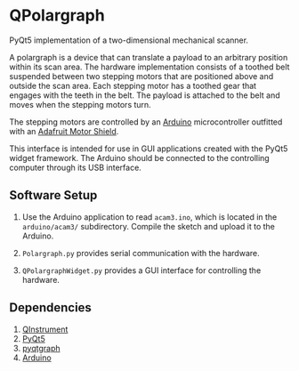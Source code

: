# QPolargraph
PyQt5 implementation of a two-dimensional mechanical scanner.

A polargraph is a device that can translate a payload to an arbitrary
position within its scan area. The hardware implementation consists
of a toothed belt suspended between two stepping motors that
are positioned above and outside the scan area. Each stepping motor
has a toothed gear that engages with the teeth in the belt. 
The payload is attached to the belt and moves when the stepping motors
turn.

The stepping motors are controlled by an
[Arduino](https://www.arduino.cc/) 
microcontroller outfitted with an
[Adafruit Motor Shield](https://www.adafruit.com/product/1438).

This interface is intended for use in GUI applications created with
the PyQt5 widget framework. The Arduino should be connected to the
controlling computer through its USB interface.

## Software Setup
1. Use the Arduino application to read `acam3.ino`, which is located
   in the `arduino/acam3/` subdirectory.
   Compile the sketch and upload it to the Arduino.
   
2. `Polargraph.py` provides serial communication with the hardware.

3. `QPolargraphWidget.py` provides a GUI interface for controlling the hardware.

## Dependencies
1. [QInstrument](https://github.com/davidgrier/QInstrument)
2. [PyQt5](https://pypi.org/project/PyQt5/)
3. [pyqtgraph](https://www.pyqtgraph.org/)
4. [Arduino](https://www.arduino.cc/)
